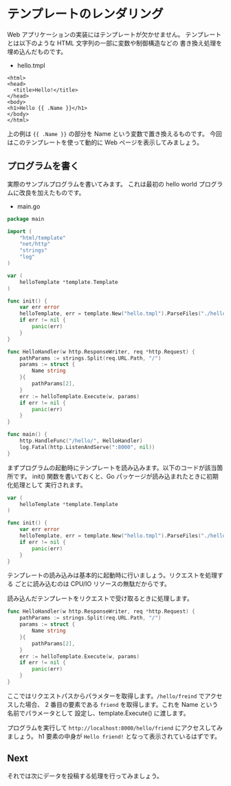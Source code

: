 # テンプレートのレンダリング

Web アプリケーションの実装にはテンプレートが欠かせません。
テンプレートとは以下のような HTML 文字列の一部に変数や制御構造などの
書き換え処理を埋め込んだものです。

* hello.tmpl

```
<html>
<head>
  <title>Hello!</title>
</head>
<body>
<h1>Hello {{ .Name }}</h1>
</body>
</html>
```

上の例は `{{ .Name }}` の部分を Name という変数で置き換えるものです。
今回はこのテンプレートを使って動的に Web ページを表示してみましょう。

## プログラムを書く

実際のサンプルプログラムを書いてみます。
これは最初の hello world プログラムに改良を加えたものです。

* main.go

```go
package main

import (
	"html/template"
	"net/http"
	"strings"
	"log"
)

var (
	helloTemplate *template.Template
)

func init() {
	var err error
	helloTemplate, err = template.New("hello.tmpl").ParseFiles("./hello.tmpl")
	if err != nil {
		panic(err)
	}
}

func HelloHandler(w http.ResponseWriter, req *http.Request) {
	pathParams := strings.Split(req.URL.Path, "/")
	params := struct {
		Name string
	}{
		pathParams[2],
	}
	err := helloTemplate.Execute(w, params)
	if err != nil {
		panic(err)
	}
}

func main() {
	http.HandleFunc("/hello/", HelloHandler)
	log.Fatal(http.ListenAndServe(":8000", nil))
}

```

まずプログラムの起動時にテンプレートを読み込みます。以下のコードが該当箇所です。
init() 関数を書いておくと、Go パッケージが読み込まれたときに初期化処理として
実行されます。

```go
var (
	helloTemplate *template.Template
)

func init() {
	var err error
	helloTemplate, err = template.New("hello.tmpl").ParseFiles("./hello.tmpl")
	if err != nil {
		panic(err)
	}
}
```

テンプレートの読み込みは基本的に起動時に行いましょう。リクエストを処理する
ごとに読み込むのは CPU/IO リソースの無駄だからです。

読み込んだテンプレートをリクエストで受け取るときに処理します。

```go
func HelloHandler(w http.ResponseWriter, req *http.Request) {
	pathParams := strings.Split(req.URL.Path, "/")
	params := struct {
		Name string
	}{
		pathParams[2],
	}
	err := helloTemplate.Execute(w, params)
	if err != nil {
		panic(err)
	}
}
```

ここではリクエストパスからパラメターを取得します。`/hello/freind` でアクセスした場合、
2 番目の要素である `friend` を取得します。これを Name という名前でパラメータとして
設定し、template.Execute() に渡します。

プログラムを実行して `http://localhost:8000/hello/friend` にアクセスしてみましょう。
h1 要素の中身が `Hello friend!` となって表示されているはずです。

## Next

それでは次にデータを投稿する処理を行ってみましょう。

